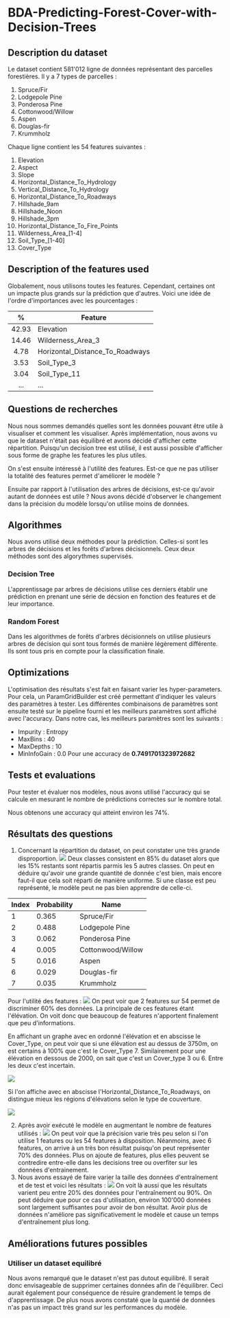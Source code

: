 # BDA-Predicting-Forest-Cover-with-Decision-Trees

## Description du dataset
Le dataset contient 581'012 ligne de données représentant des parcelles forestières. Il y a 7 types de parcelles : 
1) Spruce/Fir			
2) Lodgepole Pine		
3) Ponderosa Pine		
4) Cottonwood/Willow	
5) Aspen				
6) Douglas-fir			
7) Krummholz			

Chaque ligne contient les 54 features suivantes : 
1) Elevation
2) Aspect
3) Slope
4) Horizontal_Distance_To_Hydrology
5) Vertical_Distance_To_Hydrology
6) Horizontal_Distance_To_Roadways
7) Hillshade_9am
8) Hillshade_Noon
9) Hillshade_3pm
10) Horizontal_Distance_To_Fire_Points
11) Wilderness_Area_[1-4]
12) Soil_Type_[1-40]
13) Cover_Type

## Description of the features used
Globalement, nous utilisons toutes les features. Cependant, certaines ont un impacte plus grands sur la prédiction que d'autres. Voici une idée de l'ordre d'importances avec les pourcentages :

|  %     | Feature                         |
| :----: | ------------------------------- |
| 42.93  | Elevation                       |
| 14.46  | Wilderness_Area_3               |
| 4.78   | Horizontal_Distance_To_Roadways |
| 3.53   | Soil_Type_3                     |
| 3.04   | Soil_Type_11                    |
| ...    | ...                             |

## Questions de recherches
Nous nous sommes demandés quelles sont les données pouvant être utile à visualiser et comment les visualiser. Après implémentation, nous avons vu que le dataset n'était pas équilibré et avons décidé d'afficher cette répartition. Puisqu'un decision tree est utilisé, il est aussi possible d'afficher sous forme de graphe les features les plus utiles.

On s'est ensuite intéressé à l'utilité des features. Est-ce que ne pas utiliser la totalité des features permet d'améliorer le modèle ?

Ensuite par rapport à l'utilisation des arbres de décisions, est-ce qu'avoir autant de données est utile ? Nous avons décidé d'observer le changement dans la précision du modèle lorsqu'on utilise moins de données.

## Algorithmes
Nous avons utilisé deux méthodes pour la prédiction. Celles-si sont les arbres de décisions et les forêts d'arbres décisionnels. Ceux deux méthodes sont des algorythmes supervisés.

### Decision Tree
L'apprentissage par arbres de décisions utilise ces derniers établir une prédiction en prenant une série de décsion en fonction des features et de leur importance.

### Random Forest
Dans les algorithmes de forêts d'arbres décisionnels on utilise plusieurs arbres de décision qui sont tous formés de manière légèrement différente. Ils sont tous pris en compte pour la classification finale.

## Optimizations
L'optimisation des résultats s'est fait en faisant varier les hyper-parameters. Pour cela, un ParamGridBuilder est créé permettant d'indiquer les valeurs des paramètres à tester. Les différentes combinaisons de paramètres sont ensuite testé sur le pipeline fourni et les meilleurs paramètres sont affiché avec l'accuracy.
Dans notre cas, les meilleurs paramètres sont les suivants : 
* Impurity : Entropy
* MaxBins : 40
* MaxDepths : 10
* MinInfoGain : 0.0
Pour une accuracy de **0.7491701323972682**

## Tests et evaluations
Pour tester et évaluer nos modèles, nous avons utilisé l'accuracy qui se calcule en mesurant le nombre de prédictions correctes sur le nombre total. 

Nous obtenons une accuracy qui atteint environ les 74%.

## Résultats des questions
1) Concernant la répartition du dataset, on peut constater une très grande disproportion. 
![](https://i.imgur.com/rOlgQSY.png)
Deux classes consistent en 85% du dataset alors que les 15% restants sont répartis parmis les 5 autres classes. On peut en déduire qu'avoir une grande quantité de donnée c'est bien, mais encore faut-il que cela soit réparti de manière uniforme. Si une classe est peu représenté, le modèle peut ne pas bien apprendre de celle-ci.

| Index | Probability | Name              |
| ----- | ----------- |------------------ |
| 1     | 0.365       | Spruce/Fir        |
| 2     | 0.488       | Lodgepole Pine    |
| 3     | 0.062       | Ponderosa Pine    |
| 4     | 0.005       | Cottonwood/Willow |
| 5     | 0.016       | Aspen             |
| 6     | 0.029       | Douglas-fir       |
| 7     | 0.035       | Krummholz         |

Pour l'utilité des features : 
![](https://i.imgur.com/GDsUzqR.png)
On peut voir que 2 features sur 54 permet de discriminer 60% des données. La principale de ces features étant l'élévation. On voit donc que beaucoup de features n'apportent finalement que peu d'informations.

En affichant un graphe avec en ordonné l'élévation et en abscisse le Cover_Type, on peut voir que si une élévation est au dessus de 3750m, on est certains à 100% que c'est le Cover_Type 7. Similairement pour une élévation en dessous de 2000, on sait que c'est un Cover_type 3 ou 6. Entre les deux c'est incertain.

![](https://i.imgur.com/S37wu3K.png)

Si l'on affiche avec en abscisse l'Horizontal_Distance_To_Roadways, on distingue mieux les régions d'élévations selon le type de couverture.

![](https://i.imgur.com/1bMZZn7.png)

2) Après avoir exécuté le modèle en augmentant le nombre de features utilisés : 
![](https://i.imgur.com/Arfp3JH.png)
On peut voir que la précision varie très peu selon si l'on utilise 1 features ou les 54 features à disposition. Néanmoins, avec 6 features, on arrive à un très bon résultat puisqu'on peut représenter 70% des données. Plus on ajoute de features, plus elles peuvent se contredire entre-elle dans les decisions tree ou overfiter sur les données d'entrainement.
3) Nous avons essayé de faire varier la taille des données d'entraînement et de test et voici les résultats : 
![](https://i.imgur.com/ppIthfj.png)
On voit là aussi que les résultats varient peu entre 20% des données pour l'entraînement ou 90%. On peut déduire que pour ce cas d'utilisation, environ 100'000 données sont largement suffisantes pour avoir de bon résultat. Avoir plus de données n'améliore pas significativement le modèle et cause un temps d'entraînement plus long.

## Améliorations futures possibles

### Utiliser un dataset equilibré
Nous avons remarqué que le dataset n'est pas dutout equilibré. Il serait donc envisageable de supprimer certaines données afin de l'équilibrer. Ceci aurait également pour conséquence de résuire grandement le temps de d'apprentissage.
De plus nous avons constaté que la quantié de données n'as pas un impact très grand sur les performances du modèle.

